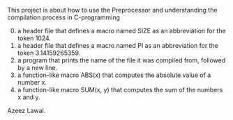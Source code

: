 This project is about how to use the Preprocessor and understanding the compilation process in C-programming
 
0. a header file that defines a macro named SIZE as an abbreviation for the token 1024.
1. a header file that defines a macro named PI as an abbreviation for the token 3.14159265359.
2. a program that prints the name of the file it was compiled from, followed by a new line.
3. a function-like macro ABS(x) that computes the absolute value of a number x.
4. a function-like macro SUM(x, y) that computes the sum of the numbers x and y.

Azeez Lawal.